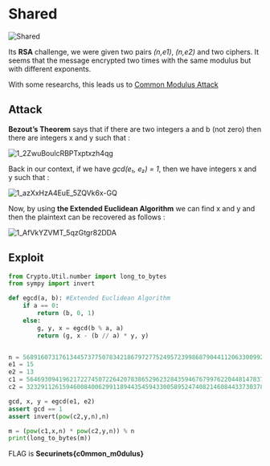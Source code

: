 # Shared
![Shared](https://user-images.githubusercontent.com/62826765/100805523-1546c980-342f-11eb-8b18-ac5a59338dc4.png)

Its **RSA** challenge, we were given two pairs *(n,e1)*, *(n,e2)* and two ciphers. It seems that the message encrypted two times with the same modulus but with different exponents.

With some researchs, this leads us to [Common Modulus Attack](https://crypto.stackexchange.com/questions/16283/how-to-use-common-modulus-attack)

## Attack
**Bezout’s Theorem** says that if there are two integers a and b (not zero) then there are integers x and y such that :

![1_2ZwuBoulcRBPTxptxzh4qg](https://user-images.githubusercontent.com/62826765/100805816-a5850e80-342f-11eb-919d-c7f6504b09a5.png)

Back in our context, if we have *gcd(e₁, e₂) = 1*, then we have integers x and y such that :

![1_azXxHzA4EuE_5ZQVk6x-GQ](https://user-images.githubusercontent.com/62826765/100806192-525f8b80-3430-11eb-9500-ca5f2fa5da75.png)

Now, by using **the Extended Euclidean Algorithm** we can find x and y and then the plaintext can be recovered as follows :

![1_AfVkYZVMT_5qzGtgr82DDA](https://user-images.githubusercontent.com/62826765/100806318-88047480-3430-11eb-92c8-3803333bac0d.png)

## Exploit
```python
from Crypto.Util.number import long_to_bytes
from sympy import invert

def egcd(a, b): #Extended Euclidean Algorithm
	if a == 0:
		return (b, 0, 1)
	else:
		g, y, x = egcd(b % a, a)
		return (g, x - (b // a) * y, y)


n = 56891607317613445737750783421867972775249572399868790441120633009929442237956426430872259524747190957003843589191818005172449569095010326902570697779311445080658255239480648637639774011002922525938326812054289272761548189515649720401657615661945821118048442804640057370308200873641231270154569615397630035523
e1 = 15
e2 = 13
c1 = 56469309419621722745072264207838652962328435946767997622044814783708364014641727623574445134141501637979157915357991990349560025038641029733835390776874211827838349081746055988558104358822972488360758486671776227087938906728676579783033437913622465886682124098078049146249446462955542454130870990925587760172
c2 = 32329112615946008400629911894435459433005895247408214608443373037890224605212549196731172020927876324933946521979508705874232456594545880155126627698928055303619040189497194414548410456513691315796957680520443150673697523600966755935741384614826849213578224143275544065415119993769274896134376873260076292691

gcd, x, y = egcd(e1, e2)
assert gcd == 1
assert invert(pow(c2,y,n),n)

m = (pow(c1,x,n) * pow(c2,y,n)) % n
print(long_to_bytes(m))
```


FLAG is **Securinets{c0mmon_m0dulus}**
